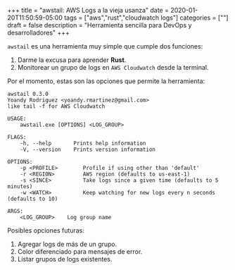 +++
title = "awstail: AWS Logs a la vieja usanza"
date = 2020-01-20T11:50:59-05:00
tags = ["aws","rust","cloudwatch logs"]
categories = [""]
draft = false
description = "Herramienta sencilla para DevOps y desarrolladores"
+++

`awstail` es una herramienta muy simple que cumple dos funciones:

1. Darme la excusa para aprender **Rust**.
2. Monitorear un grupo de logs en `AWS Cloudwatch` desde la terminal.

Por el momento, estas son las opciones que permite la herramienta:

```console
awstail 0.3.0
Yoandy Rodriguez <yoandy.rmartinez@gmail.com>
like tail -f for AWS Cloudwatch

USAGE:
    awstail.exe [OPTIONS] <LOG_GROUP>

FLAGS:
    -h, --help       Prints help information
    -V, --version    Prints version information

OPTIONS:
    -p <PROFILE>        Profile if using other than 'default'
    -r <REGION>         AWS region (defaults to us-east-1)
    -s <SINCE>          Take logs since a given time (defaults to 5 minutes)
    -w <WATCH>          Keep watching for new logs every n seconds (defaults to 10)

ARGS:
    <LOG_GROUP>    Log group name
```

Posibles opciones futuras:

1. Agregar logs de más de un grupo.
2. Color diferenciado para mensajes de error.
3. Listar grupos de logs existentes.
